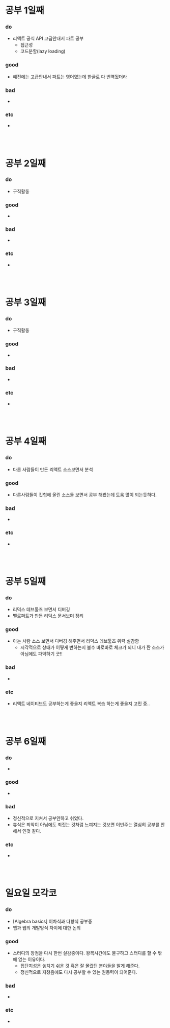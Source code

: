 # 공부 1일째 
### do
- 리액트 공식 API 고급안내서 파트 공부
  - 접근성
  - 코드분할(lazy loading)

### good
- 예전에는 고급안내서 파트는 영어였는데 한글로 다 번역됬더라

### bad
- 

### etc
-

<br /><br />

# 공부 2일째 
### do
- 구직활동

### good
-

### bad
-

### etc
-

<br /><br />

# 공부 3일째 
### do
- 구직활동

### good
-

### bad
-

### etc
-

<br /><br />

# 공부 4일째 
### do
- 다른 사람들이 만든 리액트 소스보면서 분석

### good
- 다른사람들이 깃헙에 올린 소스들 보면서 공부 해봤는데 도움 많이 되는듯하다.

### bad
- 

### etc
- 

<br /><br />

# 공부 5일째 
### do
- 리덕스 데브툴즈 보면서 디버깅
- 벨로퍼트가 만든 리덕스 문서보며 정리

### good
- 아는 사람 소스 보면서 디버깅 해주면서 리덕스 데브툴즈 위력 실감함
  - 시각적으로 상태가 어떻게 변하는지 볼수 바로바로 체크가 되니 내가 짠 소스가 아님에도 파악하기 굿!!
 
### bad
-

### etc
- 리액트 네이티브도 공부하는게 좋을지 리액트 복습 하는게 좋을지 고민 중..

<br /><br />

# 공부 6일째 
### do
- 

### good
- 

### bad
- 정신적으로 지쳐서 공부안하고 쉬었다.
- 휴식은 죄악이 아님에도 죄짓는 것처럼 느껴지는 것보면 이번주는 열심히 공부를 안해서 인것 같다.

### etc
- 

<br /><br />

# 일요일 모각코
### do
- [Algebra basics] 이차식과 다항식 공부중
- 앱과 웹의 개발방식 차이에 대한 논의

### good
- 스터디의 장점을 다시 한번 실감중이다. 왕복시간에도 불구하고 스터디를 할 수 밖에 없는 이유이다.
  - 집단지성은 놓치기 쉬운 것 혹은 잘 몰랐던 분야들을 알게 해준다. 
  - 정신적으로 지쳤음에도 다시 공부할 수 있는 원동력이 되어준다.

### bad
- 

### etc
- 

<br /><br />
